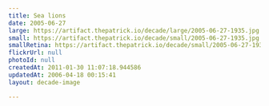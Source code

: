 ```yaml
---
title: Sea lions
date: 2005-06-27
large: https://artifact.thepatrick.io/decade/large/2005-06-27-1935.jpg
small: https://artifact.thepatrick.io/decade/small/2005-06-27-1935.jpg
smallRetina: https://artifact.thepatrick.io/decade/small/2005-06-27-1935@2x.jpg
flickrUrl: null
photoId: null
createdAt: 2011-01-30 11:07:18.944586
updatedAt: 2006-04-18 00:15:41
layout: decade-image

---
```


